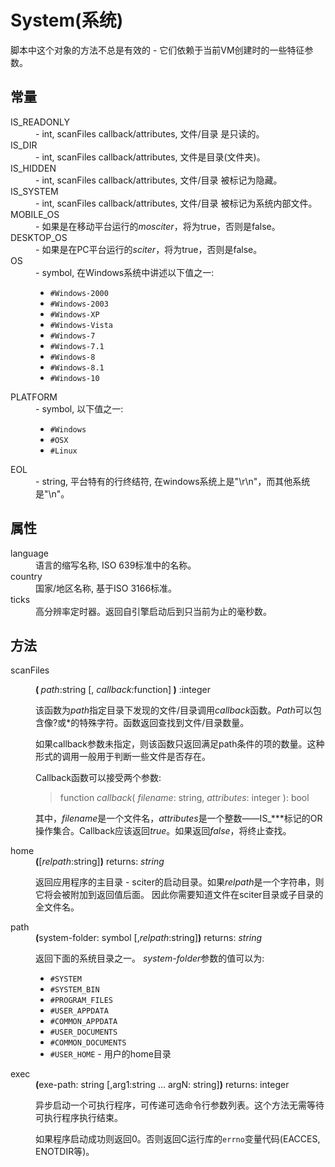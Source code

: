 # System(系统)

<p class="note">脚本中这个对象的方法不总是有效的 - 它们依赖于当前VM创建时的一些特征参数。</p>
  <dl>
    <h2>常量</h2>
    <dt>IS_READONLY</dt>
    <dd>- int, scanFiles callback/attributes, 文件/目录 是只读的。</dd>
    <dt>IS_DIR</dt>
    <dd>- int, scanFiles callback/attributes, 文件是目录(文件夹)。</dd>
    <dt>IS_HIDDEN</dt>
    <dd>- int, scanFiles callback/attributes, 文件/目录 被标记为隐藏。</dd>
    <dt>IS_SYSTEM</dt>
    <dd>- int, scanFiles callback/attributes, 文件/目录 被标记为系统内部文件。</dd>
    <dt>MOBILE_OS</dt>
    <dd>- 如果是在移动平台运行的<em>mosciter</em>，将为true，否则是false。</dd>
    <dt>DESKTOP_OS</dt>
    <dd>- 如果是在PC平台运行的<em>sciter</em>，将为true，否则是false。</dd>
    <dt>OS</dt>
    <dd>- symbol, 在Windows系统中讲述以下值之一:
      <ul>
        <li><code>#Windows-2000</code></li>
        <li><code>#Windows-2003</code></li>
        <li><code>#Windows-XP</code></li>
        <li><code>#Windows-Vista</code></li>
        <li><code>#Windows-7</code></li>
		    <li><code>#Windows-7.1</code></li>
		    <li><code>#Windows-8</code></li>
		    <li><code>#Windows-8.1</code></li>
		    <li><code>#Windows-10</code></li>
      </ul>
    </dd>
    <dt>PLATFORM</dt>
    <dd>- symbol, 以下值之一:
      <ul>
        <li><code>#Windows</code></li>
        <li><code>#OSX</code></li>
        <li><code>#Linux</code></li>
      </ul>
    </dd>
    <dt>EOL</dt>
		<dd>- string, 平台特有的行终结符, 在windows系统上是&quot;\r\n&quot;，而其他系统是&quot;\n&quot;。</dd>
    <h2>属性</h2>
    <dt>language</dt>
    <dd>语言的缩写名称, ISO 639标准中的名称。</dd>
    <dt>country</dt>
    <dd>国家/地区名称, 基于ISO 3166标准。</dd>
    <dt>ticks</dt>
    <dd>高分辨率定时器。返回自引擎启动后到只当前为止的毫秒数。</dd>
    <h2>方法</h2>
    <dt>scanFiles</dt>
    <dd>
      <p><strong>( </strong><em>path</em>:string [,<em> callback</em>:function]<strong> )</strong> :integer</p>
      <p>该函数为<em>path</em>指定目录下发现的文件/目录调用<em>callback</em>函数。<em>Path</em>可以包含像?或*的特殊字符。函数返回查找到文件/目录数量。</p>
      <p>如果callback参数未指定，则该函数只返回满足path条件的项的数量。这种形式的调用一般用于判断一些文件是否存在。</p>
      <p>Callback函数可以接受两个参数:</p>
      <blockquote>
        <p>function <em>callback</em>( <em>filename</em>: string, <em>attributes</em>: integer ): bool</p></blockquote>
      <p>其中，<em>filename</em>是一个文件名，<em>attributes</em>是一个整数——IS_***标记的OR操作集合。Callback应该返回<em>true</em>。如果返回<em>false</em>，将终止查找。</p></dd>
    <dt>home</dt>
    <dd>
      <div><strong>(</strong>[<em>relpath</em>:string]<strong>)</strong> returns: <em>string</em></div>
      <p>返回应用程序的主目录 - sciter的启动目录。如果<em>relpath</em>是一个字符串，则它将会被附加到返回值后面。 因此你需要知道文件在sciter目录或子目录的全文件名。</p></dd>
    <dt>path</dt>
    <dd>
      <div><strong>(</strong>system-folder: symbol [,<em>relpath</em>:string]<strong>)</strong> returns: <em>string</em></div>
      <p>返回下面的系统目录之一。 <em>system-folder</em>参数的值可以为:</p>
      <ul>
        <li><code>#SYSTEM</code></li>
        <li><code>#SYSTEM_BIN</code></li>
        <li><code>#PROGRAM_FILES</code></li>
        <li><code>#USER_APPDATA</code></li>
        <li><code>#COMMON_APPDATA</code></li>
        <li><code>#USER_DOCUMENTS</code></li>
        <li><code>#COMMON_DOCUMENTS</code></li>
				<li><code>#USER_HOME</code> - 用户的home目录</li></ul></dd>
    <dt>exec</dt>
    <dd>
      <div><strong>(</strong>exe-path: string [,arg1:string ... argN: string]<strong>)</strong> returns: integer</div>
      <p>异步启动一个可执行程序，可传递可选命令行参数列表。这个方法无需等待可执行程序执行结束。</p>
      <p>如果程序启动成功则返回0。否则返回C运行库的<code>errno</code>变量代码(<span>EACCES</span>, <span>ENOTDIR</span>等)。 &nbsp;&nbsp;</p>
    </dd>
  </dl>